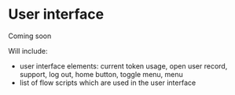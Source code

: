 # User interface

Coming soon

Will include:
- user interface elements: current token usage, open user record, support, log out, home button, toggle menu, menu
- list of flow scripts which are used in the user interface
